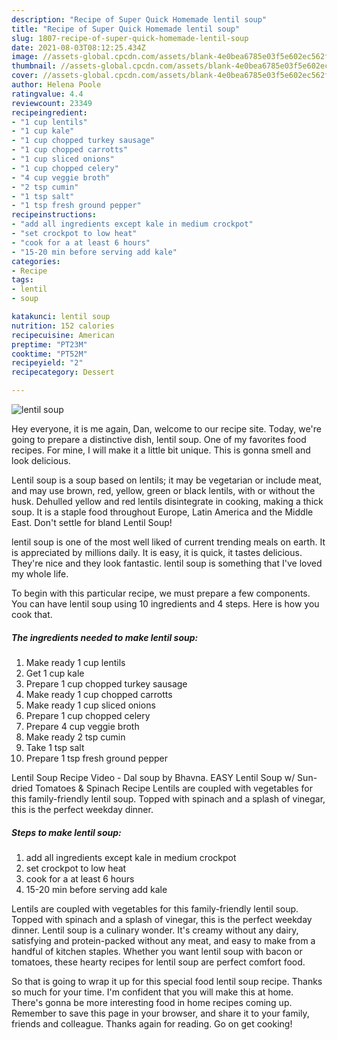 ```yaml
---
description: "Recipe of Super Quick Homemade lentil soup"
title: "Recipe of Super Quick Homemade lentil soup"
slug: 1807-recipe-of-super-quick-homemade-lentil-soup
date: 2021-08-03T08:12:25.434Z
image: //assets-global.cpcdn.com/assets/blank-4e0bea6785e03f5e602ec562f230caae08da540cada707380b4fe1bbebba43da.png
thumbnail: //assets-global.cpcdn.com/assets/blank-4e0bea6785e03f5e602ec562f230caae08da540cada707380b4fe1bbebba43da.png
cover: //assets-global.cpcdn.com/assets/blank-4e0bea6785e03f5e602ec562f230caae08da540cada707380b4fe1bbebba43da.png
author: Helena Poole
ratingvalue: 4.4
reviewcount: 23349
recipeingredient:
- "1 cup lentils"
- "1 cup kale"
- "1 cup chopped turkey sausage"
- "1 cup chopped carrotts"
- "1 cup sliced onions"
- "1 cup chopped celery"
- "4 cup veggie broth"
- "2 tsp cumin"
- "1 tsp salt"
- "1 tsp fresh ground pepper"
recipeinstructions:
- "add all ingredients except kale in medium crockpot"
- "set crockpot to low heat"
- "cook for a at least 6 hours"
- "15-20 min before serving add kale"
categories:
- Recipe
tags:
- lentil
- soup

katakunci: lentil soup 
nutrition: 152 calories
recipecuisine: American
preptime: "PT23M"
cooktime: "PT52M"
recipeyield: "2"
recipecategory: Dessert

---
```



![lentil soup](//assets-global.cpcdn.com/assets/blank-4e0bea6785e03f5e602ec562f230caae08da540cada707380b4fe1bbebba43da.png)

Hey everyone, it is me again, Dan, welcome to our recipe site. Today, we're going to prepare a distinctive dish, lentil soup. One of my favorites food recipes. For mine, I will make it a little bit unique. This is gonna smell and look delicious.

Lentil soup is a soup based on lentils; it may be vegetarian or include meat, and may use brown, red, yellow, green or black lentils, with or without the husk. Dehulled yellow and red lentils disintegrate in cooking, making a thick soup. It is a staple food throughout Europe, Latin America and the Middle East. Don&#39;t settle for bland Lentil Soup!

lentil soup is one of the most well liked of current trending meals on earth. It is appreciated by millions daily. It is easy, it is quick, it tastes delicious. They're nice and they look fantastic. lentil soup is something that I've loved my whole life.


To begin with this particular recipe, we must prepare a few components. You can have lentil soup using 10 ingredients and 4 steps. Here is how you cook that.

<!--inarticleads1-->

##### The ingredients needed to make lentil soup:

1. Make ready 1 cup lentils
1. Get 1 cup kale
1. Prepare 1 cup chopped turkey sausage
1. Make ready 1 cup chopped carrotts
1. Make ready 1 cup sliced onions
1. Prepare 1 cup chopped celery
1. Prepare 4 cup veggie broth
1. Make ready 2 tsp cumin
1. Take 1 tsp salt
1. Prepare 1 tsp fresh ground pepper


Lentil Soup Recipe Video - Dal soup by Bhavna. EASY Lentil Soup w/ Sun-dried Tomatoes &amp; Spinach Recipe Lentils are coupled with vegetables for this family-friendly lentil soup. Topped with spinach and a splash of vinegar, this is the perfect weekday dinner. 

<!--inarticleads2-->

##### Steps to make lentil soup:

1. add all ingredients except kale in medium crockpot
1. set crockpot to low heat
1. cook for a at least 6 hours
1. 15-20 min before serving add kale


Lentils are coupled with vegetables for this family-friendly lentil soup. Topped with spinach and a splash of vinegar, this is the perfect weekday dinner. Lentil soup is a culinary wonder. It&#39;s creamy without any dairy, satisfying and protein-packed without any meat, and easy to make from a handful of kitchen staples. Whether you want lentil soup with bacon or tomatoes, these hearty recipes for lentil soup are perfect comfort food. 

So that is going to wrap it up for this special food lentil soup recipe. Thanks so much for your time. I'm confident that you will make this at home. There's gonna be more interesting food in home recipes coming up. Remember to save this page in your browser, and share it to your family, friends and colleague. Thanks again for reading. Go on get cooking!
